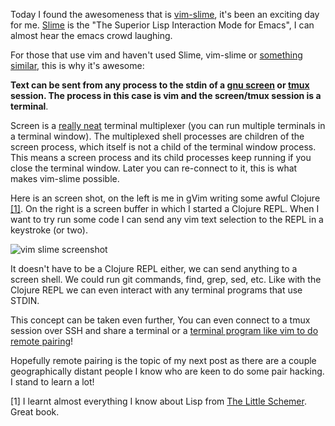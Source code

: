 Today I found the awesomeness that is [vim-slime][vim-slime], it's been an exciting day for me.
[Slime][slime] is the "The Superior Lisp Interaction Mode for Emacs", I can almost hear the emacs crowd laughing.

For those that use vim and haven't used Slime, vim-slime or [something similar][nailgun], this is why it's awesome: 

**Text can be sent from any process to the stdin of a [gnu screen][screen] or [tmux][tmux] session. 
The process in this case is vim and the screen/tmux session is a terminal**.

Screen is a [really neat][screen-post] terminal multiplexer (you can run multiple terminals in a terminal window). 
The multiplexed shell processes are children of the screen process, which itself is not a child of the terminal window process. 
This means a screen process and its child processes keep running if you close the terminal window.
Later you can re-connect to it, this is what makes vim-slime possible.

Here is an screen shot, on the left is me in gVim writing some awful Clojure [[1]][footnote-1]. 
On the right is a screen buffer in which I started a Clojure REPL. 
When I want to try run some code I can send any vim text selection to the REPL in a keystroke (or two).

![vim slime screenshot][screenshot]

It doesn't have to be a Clojure REPL either, we can send anything to a screen shell. 
We could run git commands, find, grep, sed, etc. Like with the Clojure REPL we can even interact with any terminal programs that use STDIN.

This concept can be taken even further,
You can even connect to a tmux session over SSH and share a terminal or a [terminal program like vim to do remote pairing][remote-pairs]!

Hopefully remote pairing is the topic of my next post as there are a couple geographically distant people I know who are keen to do some pair hacking.
I stand to learn a lot!


<a name="footnote-1">[1]</a>
 I learnt almost everything I know about Lisp from [The Little Schemer][schemer]. Great book.


[nailgun]: https://github.com/vim-scripts/VimClojure
[footnote-1]: #footnote-1
[screen]: http://www.gnu.org/software/screen/
[tmux]: http://tmux.sourceforge.net/
[schemer]: http://www.ccs.neu.edu/home/matthias/BTLS/
[screen-post]: https://tarnbarford.net/journal/oh-screen-where-have-you-been
[remote-pairs]: http://remotepairprogramming.com/remote-pair-programming-with-tmux-and-vim-the
[vim-slime-blog]: http://technotales.wordpress.com/2007/10/03/like-slime-for-vim/
[slime]: http://common-lisp.net/project/slime/
[vim-slime]: https://github.com/jpalardy/vim-slime
[screen-post]: https://tarnbarford.net/journal/oh-screen-where-have-you-been
[screenshot]: https://s3.amazonaws.com/static.tarnacious.net/vim-slime/screenshot.jpg
